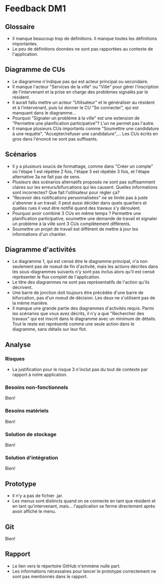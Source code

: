 # Feedback DM1

## Glossaire

- Il manque beaucoup trop de définitions. Il manque toutes les définitions importantes.
- Le peu de définitions données ne sont pas rapportées au contexte de l'application.

## Diagramme de CUs

- Le diagramme n'indique pas qui est acteur principal ou secondaire.
- Il manque l'acteur "Services de la ville" ou "Ville" pour gérer l'inscription de l'intervenant et la prise en charge des problèmes signalés par le résident.
- Il aurait fallu mettre un acteur "Utilisateur" et le généraliser au résident et à l'intervenant, puis lui donner le CU "Se connecter", qui est manquant dans le diagramme...
- Pourquoi "Signaler un problème à la ville" est une extension de "Permettre une planification participative"? L'un ne permet pas l'autre.
- Il manque plusieurs CUs importants comme "Soumettre une candidature à une requête", "Accepter/refuser une candidature",... Les CUs écrits en gros dans l'énoncé ne sont pas suffisants.

## Scénarios

- Il y a plusieurs soucis de formattage, comme dans "Créer un compte" où l'étape 1 est répétée 2 fois, l'étape 3 est répétée 3 fois, et l'étape alternative 3a ne fait pas de sens.
- Plusieurs des scénarios alternatifs proposés ne sont pas suffisamment claires sur les erreurs/bifurcations qui les causent. Quelles informations sont incorrectes? Que fait l'utilisateur pour régler ça?
- "Recevoir des notifications personnalisées" ne se limite pas à juste s'abonner à un travail. Il peut aussi décider dans quels quartiers et quelles rues il veut être notifié quand des travaux s'y déroulent.
- Pourquoi avoir combiné 3 CUs en même temps ? Permettre une planification participative, soumettre une demande de travail et signaler un problème à la ville sont 3 CUs complètement différents. 
- Soumettre un projet de travail est différent de mettre à jour les informations d'un chantier. 

## Diagramme d'activités

- Le diagramme 1, qui est censé être le diagramme principal, n'a non seulement pas de noeud de fin d'activité, mais les actions décrites dans les sous-diagrammes suivants n'y sont pas inclus alors qu'il est censé représenter le flux complet de l'application.
- Le titre des diagrammes ne sont pas représentatifs de l'action qu'ils décrivent.
- Une barre de jonction doit toujours être précédée d'une barre de bifurcation, pas d'un noeud de décision. Les deux ne s'utilisent pas de la même manière. 
- Il manque une grande partie des diagrammes d'activités requis. Parmi les scénarios que vous avez décrits, il n'y a que "Rechercher des travaux" qui est inscrit dans le diagramme avec un minimum de détails. Tout le reste est représenté comme une seule action dans le diagramme, sans détails sur leur flot.

## Analyse

### Risques

- La justification pour le risque 3 n'inclut pas du tout de contexte par rapport à notre application.

### Besoins non-fonctionnels

Bien!

### Besoins matériels

Bien!

### Solution de stockage

Bien!

### Solution d'intégration

Bien!

## Prototype

- Il n'y a pas de fichier .jar.
- Les menus sont distincts quand on se connecte en tant que résident et en tant qu'intervenant, mais... l'application se ferme directement après avoir affiché le menu.

## Git

Bien!

## Rapport

- Le lien vers le répertoire GitHub n'emmène nulle part.
- Les informations nécessaires pour lancer le prototype correctement ne sont pas mentionnés dans le rapport.
